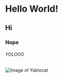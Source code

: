 # Hello World!
## Hi
### Nope
###### YOLOOO
![Image of Yaktocat](https://octodex.github.com/images/yaktocat.png)
